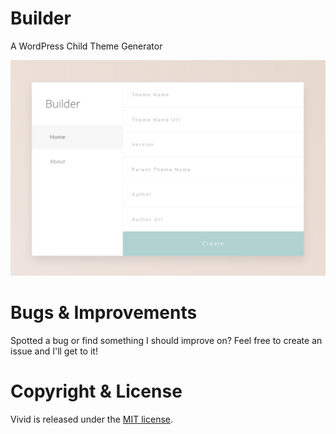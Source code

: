 # Builder
A WordPress Child Theme Generator

![Preview](preview.png)

# Bugs & Improvements
Spotted a bug or find something I should improve on? Feel free to create an issue and I'll get to it!

# Copyright & License
Vivid is released under the [MIT license](https://github.com/andyhqtran/Builder/blob/master/LICENSE).